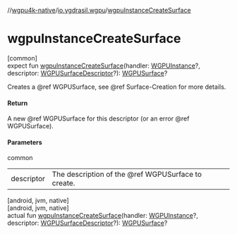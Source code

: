 //[wgpu4k-native](../../index.md)/[io.ygdrasil.wgpu](index.md)/[wgpuInstanceCreateSurface](wgpu-instance-create-surface.md)

# wgpuInstanceCreateSurface

[common]\
expect fun [wgpuInstanceCreateSurface](wgpu-instance-create-surface.md)(handler: [WGPUInstance](-w-g-p-u-instance/index.md)?, descriptor: [WGPUSurfaceDescriptor](-w-g-p-u-surface-descriptor/index.md)?): [WGPUSurface](-w-g-p-u-surface/index.md)?

Creates a @ref WGPUSurface, see @ref Surface-Creation for more details.

#### Return

A new @ref WGPUSurface for this descriptor (or an error @ref WGPUSurface).

#### Parameters

common

| | |
|---|---|
| descriptor | The description of the @ref WGPUSurface to create. |

[android, jvm, native]\
[android, jvm, native]\
actual fun [wgpuInstanceCreateSurface](wgpu-instance-create-surface.md)(handler: [WGPUInstance](-w-g-p-u-instance/index.md)?, descriptor: [WGPUSurfaceDescriptor](-w-g-p-u-surface-descriptor/index.md)?): [WGPUSurface](-w-g-p-u-surface/index.md)?